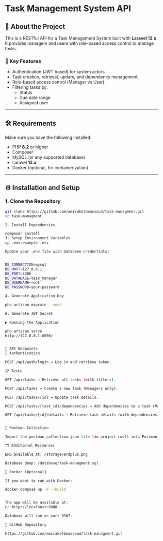 # Task Management System API

## 📌 About the Project
This is a RESTful API for a Task Management System built with **Laravel 12.x**.  
It provides managers and users with role-based access control to manage tasks.  

### 🔑 Key Features
- Authentication (JWT based) for system actors.
- Task creation, retrieval, update, and dependency management.
- Role-based access control (Manager vs User).
- Filtering tasks by:
  - Status
  - Due date range
  - Assigned user

---

## 🛠️ Requirements
Make sure you have the following installed:
- PHP **8.2** or higher
- Composer
- MySQL (or any supported database)
- Laravel **12.x**
- Docker (optional, for containerization)

---

## ⚙️ Installation and Setup

### 1. Clone the Repository
```bash
git clone https://github.com/amirakotbmassoud/task-managment.git
cd task-managment

2. Install Dependencies

composer install
3. Setup Environment Variables
cp .env.example .env

Update your .env file with database credentials:


DB_CONNECTION=mysql
DB_HOST=127.0.0.1
DB_PORT=3306
DB_DATABASE=task_manager
DB_USERNAME=root
DB_PASSWORD=your-password

4. Generate Application Key

php artisan migrate --seed

6. Generate JWT Secret

▶️ Running the Application

php artisan serve
http://127.0.0.1:8000/


📡 API Endpoints
🔐 Authentication

POST /api/auth/login → Log in and retrieve token.

📋 Tasks

GET /api/tasks → Retrieve all tasks (with filters).

POST /api/tasks → Create a new task (Managers only).

POST /api/tasks/{id} → Update task details.

POST /api/tasks/{task_id}/dependencies → Add dependencies to a task (Managers only).

GET /api/tasks/{id}/details → Retrieve task details (with dependencies).


🧰 Postman Collection

Import the postman_collection.json file (in project root) into Postman to test the API.

🗂️ Additional Resources

ERD available at: /storage/erdplus.png

Database dump: /database/task-managment.sql

🐳 Docker (Optional)

If you want to run with Docker:

docker compose up -d --build


The app will be available at:
👉 http://localhost:8080

Database will run on port 3307.

🔗 GitHub Repository

https://github.com/amirakotbmassoud/task-managment.git

